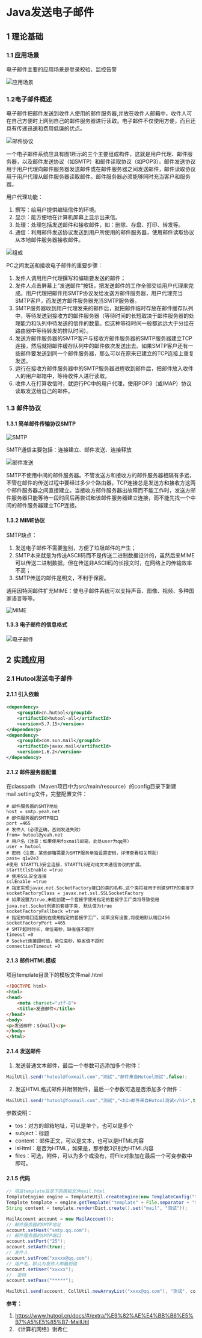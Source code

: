 # Java发送电子邮件

## 1  理论基础

### 1.1 应用场景

电子邮件主要的应用场景是登录校验、监控告警

![应用场景](https://user-images.githubusercontent.com/39179120/145777685-b8e5dfea-b0bf-4f5e-b710-180ab05844ce.jpg)

### 1.2电子邮件概述

电子邮件把邮件发送到收件人使用的邮件服务器,并放在收件人邮箱中，收件人可在自己方便时上网到自己的邮件服务器进行读取。电子邮件不仅使用方便，而且还具有传递迅速和费用低廉的优点。

![邮件协议](https://user-images.githubusercontent.com/39179120/145344250-5b22da21-0a34-414a-a4d0-58da89063083.jpg)

一个电子邮件系统应具有图1所示的三个主要组成构件，这就是用户代理、邮件服务器，以及邮件发送协议（如SMTP）和邮件读取协议（如POP3）。邮件发送协议用于用户代理向邮件服务器发送邮件或在邮件服务器之间发送邮件，邮件读取协议用于用户代理从邮件服务器读取邮件。邮件服务器必须能够同时充当客户和服务器。

用户代理功能：

1. 撰写：给用户提供编辑信件的环境。
2. 显示：能方便地在计算机屏幕上显示出来信。
3. 处理：处理包括发送邮件和接收邮件，如：删除、存盘、打印、转发等。
4. 通信：利用邮件发送协议发送到用户所使用的邮件服务器，使用邮件读取协议从本地邮件服务器接收邮件。

![组成](https://user-images.githubusercontent.com/39179120/145970192-2cf62880-400e-4f5a-b619-228c95ae5ccd.jpg)

PC之间发送和接收电子邮件的重要步骤：

1.  发件人调用用户代理撰写和编辑要发送的邮件；
1.  发件人点击屏幕上”发送邮件“按钮，把发送邮件的工作全部交给用户代理来完成。用户代理把邮件用SMTP协议发给发送方邮件服务器，用户代理充当SMTP客户，而发送方邮件服务器充当SMTP服务器。
1.  SMTP服务器收到用户代理发来的邮件后，就把邮件临时存放在邮件缓存队列中，等待发送到接收方的邮件服务器（等待时间的长短取决于邮件服务器的处理能力和队列中待发送的信件的数量。但这种等待时间一般都远远大于分组在路由器中等待转发的排队时间）。
1.  发送方邮件服务器的SMTP客户与接收方邮件服务器的SMTP服务器建立TCP连接，然后就把邮件缓存队列中的邮件依次发送出去。如果SMTP客户还有一些邮件要发送到同一个邮件服务器，那么可以在原来已建立的TCP连接上重复发送。
1.  运行在接收方邮件服务器中的SMTP服务器进程收到邮件后，把邮件放入收件人的用户邮箱中，等待收件人进行读取。
1.  收件人在打算收信时，就运行PC中的用户代理，使用POP3（或IMAP）协议读取发送给自己的邮件。

### 1.3 邮件协议

#### 1.3.1 简单邮件传输协议SMTP

![SMTP](https://user-images.githubusercontent.com/39179120/145780013-c366aec1-c531-4b1e-942f-3f05ec4ab5b7.jpg)

SMTP通信主要包括：连接建立、邮件发送、连接释放

![邮件发送](https://user-images.githubusercontent.com/39179120/145794107-5dd489a2-8591-438b-b896-03385039218c.jpg)

SMTP不使用中间的邮件服务器。不管发送方和接收方的邮件服务器相隔有多远，不管在邮件的传送过程中要经过多少个路由器，TCP连接总是发送方和接收方这两个邮件服务器之间直接建立。当接收方邮件服务器出故障而不能工作时，发送方邮件服务器只能等待一段时间后再尝试和该邮件服务器建立连接，而不能先找一个中间的邮件服务器建立TCP连接。

#### 1.3.2 MIME协议

SMTP缺点：

1.  发送电子邮件不需要鉴别，方便了垃圾邮件的产生；
1.  SMTP本来就是为传送ASCII码而不是传送二进制数据设计的，虽然后来MIME可以传送二进制数据，但在传送非ASCII码的长报文时，在网络上的传输效率不高；
1.  SMTP传送的邮件是明文，不利于保密。

通用因特网邮件扩充MIME：使电子邮件系统可以支持声音、图像、视频、多种国家语言等等。

![MIME](https://user-images.githubusercontent.com/39179120/145784046-2525d8d7-d14e-4792-987b-9d4f76f78564.jpg)

#### 1.3.3 电子邮件的信息格式

![电子邮件](https://user-images.githubusercontent.com/39179120/145976714-987c0345-7260-4f19-b497-b3dcb0617bcb.jpg)

## 2 实践应用

### 2.1 Hutool发送电子邮件

#### 2.1.1 引入依赖

```xml
<dependency>
    <groupId>cn.hutool</groupId>
    <artifactId>hutool-all</artifactId>
    <version>5.7.15</version>
</dependency>
<dependency>
    <groupId>com.sun.mail</groupId>
    <artifactId>javax.mail</artifactId>
    <version>1.6.2</version>
</dependency>
```

#### 2.1.2 邮件服务器配置

在classpath（Maven项目中为src/main/resource）的config目录下新建mail.setting文件，完整配置文件：

```ymal
# 邮件服务器的SMTP地址
host = smtp.yeah.net
# 邮件服务器的SMTP端口
port =465
# 发件人（必须正确，否则发送失败）
from= hutool@yeah.net
# 用户名（注意：如果使用foxmail邮箱，此处user为qq号）
user = hutool
# 密码（注意，某些邮箱需要为SMTP服务单独设置密码，详情查看相关帮助）
pass= q1w2e3
#使用 STARTTLS安全连接，STARTTLS是对纯文本通信协议的扩展。
startttlsEnable =true
# 使用SSL安全连接
sslEnable =true
# 指定实现javax.net.SocketFactory接口的类的名称,这个类将被用于创建SMTP的套接字
socketFactoryClass = javax.net.ssl.SSLSocketFactory
# 如果设置为true,未能创建一个套接字使用指定的套接字工厂类将导致使用java.net.Socket创建的套接字类, 默认值为true
socketFactoryFallback =true
# 指定的端口连接到在使用指定的套接字工厂。如果没有设置,将使用默认端口456
socketFactoryPort =465
# SMTP超时时长，单位毫秒，缺省值不超时
timeout =0
# Socket连接超时值，单位毫秒，缺省值不超时
connectionTimeout =0
```

#### 2.1.3 邮件HTML模板

项目template目录下的模板文件mail.html

```html
<!DOCTYPE html>
<html>
<head>
    <meta charset="utf-8">
    <title>发送邮件</title>
</head>
<body>
<p>发送邮件：${mail}</p>
</body>
</html>
```

#### 2.1.4 发送邮件

1. 发送普通文本邮件，最后一个参数可选添加多个附件：

```java 
MailUtil.send("hutool@foxmail.com","测试","邮件来自Hutool测试",false);
```

2. 发送HTML格式邮件并附带附件，最后一个参数可选是否添加多个附件：

```java
MailUtil.send("hutool@foxmail.com","测试","<h1>邮件来自Hutool测试</h1>",true,FileUtil.file("d:/aaa.xml"));
```

参数说明：

* tos：对方的邮箱地址，可以是单个，也可以是多个
* subject：标题
* content：邮件正文，可以是文本，也可以是HTML内容
* isHtml：是否为HTML，如果是，那参数3识别为HTML内容
* files：可选，附件，可以为多个或没有，将File对象加在最后一个可变参数中即可。

#### 2.1.5 代码

```java
// 项目template目录下的模板文件mail.html
TemplateEngine engine = TemplateUtil.createEngine(new TemplateConfig("template", TemplateConfig.ResourceMode.FILE));
Template template = engine.getTemplate("template" + File.separator + "mail.html");
String content = template.render(Dict.create().set("mail", "测试"));

MailAccount account = new MailAccount();
// 邮件服务器的SMTP地址
account.setHost("smtp.qq.com");
// 邮件服务器的SMTP端口
account.setPort("25");
account.setAuth(true);
// 发件人
account.setFrom("xxxxx@qq.com");
// 用户名，默认为发件人邮箱前缀
account.setUser("xxxxx");
//  密码
account.setPass("*****");

MailUtil.send(account, CollUtil.newArrayList("xxxx@qq.com"), "测试", content, true);
```

**参考：**

1. https://www.hutool.cn/docs/#/extra/%E9%82%AE%E4%BB%B6%E5%B7%A5%E5%85%B7-MailUtil
2. 《计算机网络》谢希仁
